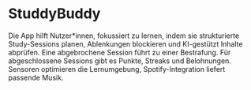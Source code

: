 # StuddyBuddy

Die App hilft Nutzer*innen, fokussiert zu lernen, indem sie strukturierte Study-Sessions planen, Ablenkungen blockieren und KI-gestützt Inhalte abprüfen. Eine abgebrochene Session führt zu einer Bestrafung. Für abgeschlossene Sessions gibt es Punkte, Streaks und Belohnungen. Sensoren optimieren die Lernumgebung, Spotify-Integration liefert passende Musik.
